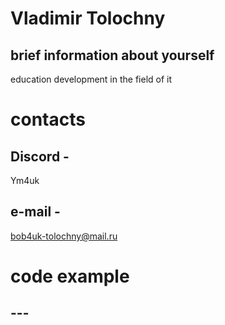# Vladimir Tolochny

## brief information about yourself

education development in the field of it

#

# contacts

## Discord -

Ym4uk

## e-mail -

<bob4uk-tolochny@mail.ru>

# code example

## ---